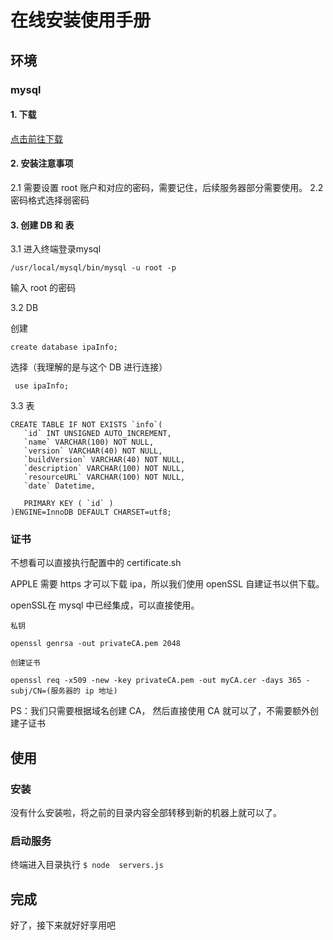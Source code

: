 # 在线安装使用手册
## 环境
### mysql
#### 1. 下载
[点击前往下载](https://dev.mysql.com/downloads/mysql/)

#### 2. 安装注意事项
2.1 需要设置 root 账户和对应的密码，需要记住，后续服务器部分需要使用。
2.2 密码格式选择弱密码

#### 3. 创建 DB 和 表
3.1 进入终端登录mysql

```` /usr/local/mysql/bin/mysql -u root -p ````

输入 root 的密码

3.2  DB

创建

```` create database ipaInfo; ````

选择（我理解的是与这个 DB 进行连接）

```` use ipaInfo;```` 

3.3 表
````
CREATE TABLE IF NOT EXISTS `info`(
   `id` INT UNSIGNED AUTO_INCREMENT,
   `name` VARCHAR(100) NOT NULL,
   `version` VARCHAR(40) NOT NULL,
   `buildVersion` VARCHAR(40) NOT NULL,
   `description` VARCHAR(100) NOT NULL,
   `resourceURL` VARCHAR(100) NOT NULL,
   `date` Datetime,

   PRIMARY KEY ( `id` )
)ENGINE=InnoDB DEFAULT CHARSET=utf8;
````

### 证书

<p fontcolor=red>不想看可以直接执行配置中的 certificate.sh</p>

APPLE 需要 https 才可以下载 ipa，所以我们使用 openSSL 自建证书以供下载。

openSSL在 mysql 中已经集成，可以直接使用。

````
私钥

openssl genrsa -out privateCA.pem 2048

创建证书

openssl req -x509 -new -key privateCA.pem -out myCA.cer -days 365 -subj/CN=(服务器的 ip 地址)
````
PS：我们只需要根据域名创建 CA， 然后直接使用 CA 就可以了，不需要额外创建子证书

## 使用
### 安装
没有什么安装啦，将之前的目录内容全部转移到新的机器上就可以了。

### 启动服务
终端进入目录执行
`$ node  servers.js`

## 完成
好了，接下来就好好享用吧
